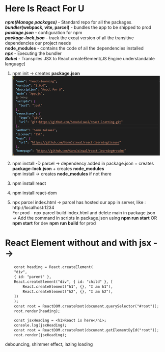 # Here Is React For U

**_npm(Manage packages)_** - Standard repo for all the packages.<br />
**_bundler_(webpack, vite, parcel)** - bundles the app to be shipped to prod<br />
**_package.json_** - configuration for npm<br />
**_package-lock.json_** - track the excat version of all the transitive dependencies our project needs<br />
**node_modules** - contains the code of all the dependencies installed<br />
**_npx_** - Executing the bundler<br />
**_Babel_** - Transpiles JSX to React.createElement(JS Engine understandable language)<br />

1. npm init
   -> creates **package.json**
   ![Package.json](image.png)

2. npm install -D parcel
   -> dependency added in package.json +
   creates **package-lock.json** +
   creates **node_modules**<br />
   npm install -> creates **node_modules** if not there

3. npm install react

4. npm install react-dom

5. npx parcel index.html
   -> parcel has hosted our app in server, like : http://localhost:1234<br />
   For prod - npx parcel build index.html and delete main in package.json<br />
   -> Add the command in scripts in package.json using
   **npm run start** OR **npm start** for dev
   **npm run build** for prod

# React Element without and with jsx -->

```
    const heading = React.createElement(
    "div",
    { id: "parent" },
    React.createElement("div", { id: "child" }, [
        React.createElement("h1", {}, "I am h1"),
        React.createElement("h2", {}, "I am h2"),
    ])
    );
    const root = ReactDOM.createRoot(document.querySelector("#root"));
    root.render(heading);
```

```
    const jsxHeading = <h1>React is here</h1>;
    console.log(jsxHeading);
    const root = ReactDOM.createRoot(document.getElementById("root"));
    root.render(jsxHeading);
```

debouncing,
shimmer effect,
lazing loading
